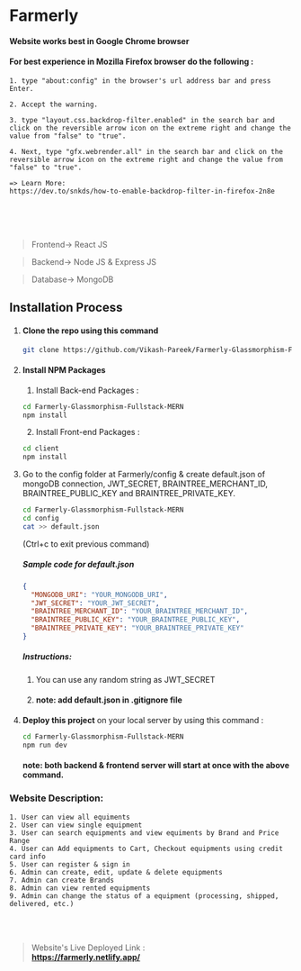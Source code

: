 # Farmerly


#### Website works best in Google Chrome browser
#### For best experience in Mozilla Firefox browser do the following :
    1. type "about:config" in the browser's url address bar and press Enter.
    
    2. Accept the warning.
    
    3. type "layout.css.backdrop-filter.enabled" in the search bar and click on the reversible arrow icon on the extreme right and change the value from "false" to "true".
    
    4. Next, type "gfx.webrender.all" in the search bar and click on the reversible arrow icon on the extreme right and change the value from "false" to "true".
    
    => Learn More:
    https://dev.to/snkds/how-to-enable-backdrop-filter-in-firefox-2n8e

<br/>
<br/>
<br/>

> Frontend-> React JS

> Backend-> Node JS & Express JS

> Database-> MongoDB

## Installation Process
1. #### Clone the repo using this command
    ```bash
    git clone https://github.com/Vikash-Pareek/Farmerly-Glassmorphism-Fullstack-MERN.git
    ```
2. #### Install NPM Packages
    1. Install Back-end Packages :
    ```bash
    cd Farmerly-Glassmorphism-Fullstack-MERN
    npm install
    ```
    2. Install Front-end Packages :
    ```bash
    cd client
    npm install
    ```
3. Go to the config folder at Farmerly/config & create default.json of mongoDB connection, JWT_SECRET, BRAINTREE_MERCHANT_ID, BRAINTREE_PUBLIC_KEY and BRAINTREE_PRIVATE_KEY.

    ```bash
    cd Farmerly-Glassmorphism-Fullstack-MERN
    cd config
    cat >> default.json
    ```
    (Ctrl+c to exit previous command)
    
    ##### Sample code for default.json
    ```json
    {
      "MONGODB_URI": "YOUR_MONGODB_URI",
      "JWT_SECRET": "YOUR_JWT_SECRET",
      "BRAINTREE_MERCHANT_ID": "YOUR_BRAINTREE_MERCHANT_ID",
      "BRAINTREE_PUBLIC_KEY": "YOUR_BRAINTREE_PUBLIC_KEY",
      "BRAINTREE_PRIVATE_KEY": "YOUR_BRAINTREE_PRIVATE_KEY"
    }

    ```
    ##### Instructions:
    1. You can use any random string as JWT_SECRET
    2. #### note: add default.json in .gitignore file

4. <b>Deploy this project</b> on your local server by using this command :
    ```bash
    cd Farmerly-Glassmorphism-Fullstack-MERN
    npm run dev
    ```
    #### note: both backend & frontend server will start at once with the above command.

### Website Description:
    1. User can view all equiments
    2. User can view single equipment
    3. User can search equipments and view equiments by Brand and Price Range
    4. User can Add equipments to Cart, Checkout equipments using credit card info
    5. User can register & sign in
    6. Admin can create, edit, update & delete equipments
    7. Admin can create Brands
    8. Admin can view rented equipments
    9. Admin can change the status of a equipment (processing, shipped, delivered, etc.)

<br/>
<br/>

> Website's Live Deployed Link :
   <br/><b>https://farmerly.netlify.app/</b>
